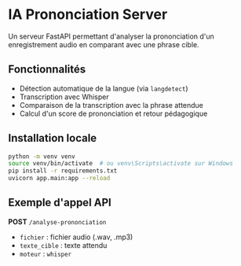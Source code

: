 # IA Prononciation Server

Un serveur FastAPI permettant d'analyser la prononciation d'un enregistrement audio en comparant avec une phrase cible.

## Fonctionnalités
- Détection automatique de la langue (via `langdetect`)
- Transcription avec Whisper
- Comparaison de la transcription avec la phrase attendue
- Calcul d'un score de prononciation et retour pédagogique

## Installation locale
```bash
python -m venv venv
source venv/bin/activate  # ou venv\Scripts\activate sur Windows
pip install -r requirements.txt
uvicorn app.main:app --reload
```

## Exemple d'appel API
**POST** `/analyse-prononciation`
- `fichier` : fichier audio (.wav, .mp3)
- `texte_cible` : texte attendu
- `moteur` : `whisper`
